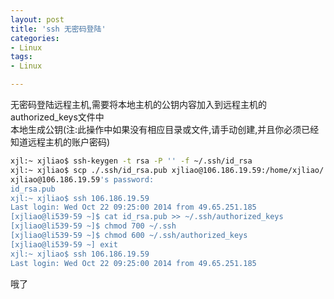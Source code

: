 ```yaml
---
layout: post
title: 'ssh 无密码登陆'
categories:
- Linux
tags:
- Linux

---
```

无密码登陆远程主机,需要将本地主机的公钥内容加入到远程主机的authorized_keys文件中  
本地生成公钥(注:此操作中如果没有相应目录或文件,请手动创建,并且你必须已经知道远程主机的账户密码)

```bash
xjl:~ xjliao$ ssh-keygen -t rsa -P '' -f ~/.ssh/id_rsa
xjl:~ xjliao$ scp ./.ssh/id_rsa.pub xjliao@106.186.19.59:/home/xjliao/
xjliao@106.186.19.59's password: 
id_rsa.pub                                                                                                                  100% 219
xjl:~ xjliao$ ssh 106.186.19.59
Last login: Wed Oct 22 09:25:00 2014 from 49.65.251.185
[xjliao@li539-59 ~]$ cat id_rsa.pub >> ~/.ssh/authorized_keys
[xjliao@li539-59 ~]$ chmod 700 ~/.ssh
[xjliao@li539-59 ~]$ chmod 600 ~/.ssh/authorized_keys
[xjliao@li539-59 ~] exit
xjl:~ xjliao$ ssh 106.186.19.59
Last login: Wed Oct 22 09:25:00 2014 from 49.65.251.185
```
哦了


